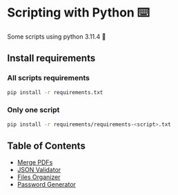 # Scripting with Python ⌨️

Some scripts using python 3.11.4 🐍

## Install requirements

### All scripts requirements

```bash
pip install -r requirements.txt
```

### Only one script

```bash
pip install -r requirements/requirements-<script>.txt
```

## Table of Contents

- [Merge PDFs](docs/merge_pdfs.md)
- [JSON Validator](docs/json_val.md)
- [Files Organizer](docs/organizer.md)
- [Password Generator](docs/pypass.md)